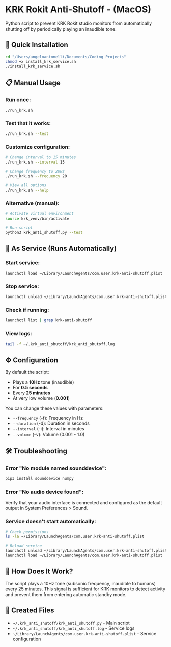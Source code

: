 # KRK Rokit Anti-Shutoff - (MacOS)

Python script to prevent KRK Rokit studio monitors from automatically shutting off by periodically playing an inaudible tone.

## 🚀 Quick Installation

```bash
cd "/Users/angeloantonelli/Documents/Coding Projects"
chmod +x install_krk_service.sh
./install_krk_service.sh
```

## 📋 Manual Usage

### Run once:
```bash
./run_krk.sh
```

### Test that it works:
```bash
./run_krk.sh --test
```

### Customize configuration:
```bash
# Change interval to 15 minutes
./run_krk.sh --interval 15

# Change frequency to 20Hz
./run_krk.sh --frequency 20

# View all options
./run_krk.sh --help
```

### Alternative (manual):
```bash
# Activate virtual environment
source krk_venv/bin/activate

# Run script
python3 krk_anti_shutoff.py --test
```

## 🔧 As Service (Runs Automatically)

### Start service:
```bash
launchctl load ~/Library/LaunchAgents/com.user.krk-anti-shutoff.plist
```

### Stop service:
```bash
launchctl unload ~/Library/LaunchAgents/com.user.krk-anti-shutoff.plist
```

### Check if running:
```bash
launchctl list | grep krk-anti-shutoff
```

### View logs:
```bash
tail -f ~/.krk_anti_shutoff/krk_anti_shutoff.log
```

## ⚙️ Configuration

By default the script:
- Plays a **10Hz** tone (inaudible)
- For **0.5 seconds**
- Every **25 minutes**
- At very low volume (**0.001**)

You can change these values with parameters:
- `--frequency` (-f): Frequency in Hz
- `--duration` (-d): Duration in seconds  
- `--interval` (-i): Interval in minutes
- `--volume` (-v): Volume (0.001 - 1.0)

## 🛠 Troubleshooting

### Error "No module named sounddevice":
```bash
pip3 install sounddevice numpy
```

### Error "No audio device found":
Verify that your audio interface is connected and configured as the default output in System Preferences > Sound.

### Service doesn't start automatically:
```bash
# Check permissions
ls -la ~/Library/LaunchAgents/com.user.krk-anti-shutoff.plist

# Reload service
launchctl unload ~/Library/LaunchAgents/com.user.krk-anti-shutoff.plist
launchctl load ~/Library/LaunchAgents/com.user.krk-anti-shutoff.plist
```

## 🎯 How Does It Work?

The script plays a 10Hz tone (subsonic frequency, inaudible to humans) every 25 minutes. This signal is sufficient for KRK monitors to detect activity and prevent them from entering automatic standby mode.

## 📁 Created Files

- `~/.krk_anti_shutoff/krk_anti_shutoff.py` - Main script
- `~/.krk_anti_shutoff/krk_anti_shutoff.log` - Service logs
- `~/Library/LaunchAgents/com.user.krk-anti-shutoff.plist` - Service configuration
